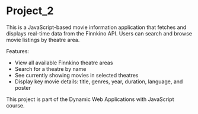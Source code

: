 # Project_2
This is a JavaScript-based movie information application that fetches and displays real-time data from the Finnkino API. Users can search and browse movie listings by theatre area.

Features:
- View all available Finnkino theatre areas
- Search for a theatre by name
- See currently showing movies in selected theatres
- Display key movie details: title, genres, year, duration, language, and poster

This project is part of the Dynamic Web Applications with JavaScript course.

